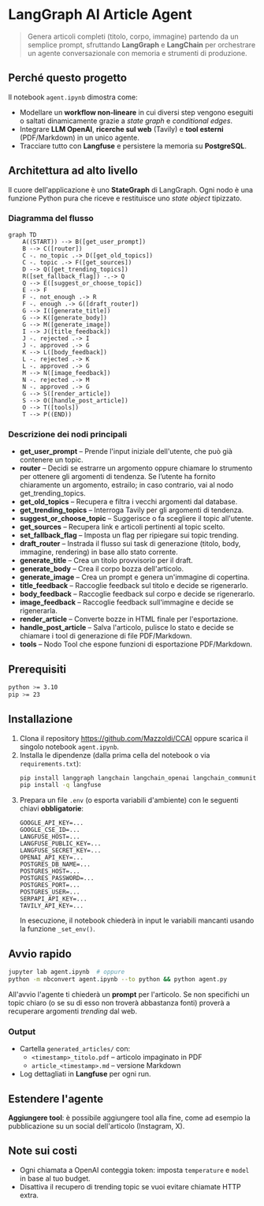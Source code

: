 # LangGraph AI Article Agent

> Genera articoli completi (titolo, corpo, immagine) partendo da un semplice prompt, sfruttando **LangGraph** e **LangChain** per orchestrare un agente conversazionale con memoria e strumenti di produzione.

## Perché questo progetto
Il notebook `agent.ipynb` dimostra come:
- Modellare un **workflow non‑lineare** in cui diversi step vengono eseguiti o saltati dinamicamente grazie a _state graph_ e _conditional edges_.
- Integrare **LLM OpenAI**, **ricerche sul web** (Tavily) e **tool esterni** (PDF/Markdown) in un unico agente.
- Tracciare tutto con **Langfuse** e persistere la memoria su **PostgreSQL**.

## Architettura ad alto livello
Il cuore dell'applicazione è uno **StateGraph** di LangGraph. Ogni nodo è una funzione Python pura che riceve e restituisce uno _state object_ tipizzato.

### Diagramma del flusso
```mermaid
graph TD
    A((START)) --> B([get_user_prompt])
    B --> C([router])
    C -. no_topic .-> D([get_old_topics])
    C -. topic .-> F([get_sources])
    D --> Q([get_trending_topics])
    R([set_fallback_flag]) -.-> Q
    Q --> E([suggest_or_choose_topic])
    E --> F
    F -. not_enough .-> R
    F -. enough .-> G([draft_router])
    G --> I([generate_title])
    G --> K([generate_body])
    G --> M([generate_image])
    I --> J([title_feedback])
    J -. rejected .-> I
    J -. approved .-> G
    K --> L([body_feedback])
    L -. rejected .-> K
    L -. approved .-> G
    M --> N([image_feedback])
    N -. rejected .-> M
    N -. approved .-> G
    G --> S([render_article])
    S --> O([handle_post_article])
    O --> T([tools])
    T --> P((END))
```

### Descrizione dei nodi principali
* **get_user_prompt** – Prende l'input iniziale dell'utente, che può già contenere un topic.
* **router** – Decidi se estrarre un argomento oppure chiamare lo strumento per ottenere gli argomenti di tendenza. Se l’utente ha fornito chiaramente un argomento, estrailo; in caso contrario, vai al nodo get_trending_topics.
* **get_old_topics** – Recupera e filtra i vecchi argomenti dal database.
* **get_trending_topics** – Interroga Tavily per gli argomenti di tendenza.
* **suggest_or_choose_topic** – Suggerisce o fa scegliere il topic all'utente.
* **get_sources** – Recupera link e articoli pertinenti al topic scelto.
* **set_fallback_flag** – Imposta un flag per ripiegare sui topic trending.
* **draft_router** – Instrada il flusso sui task di generazione (titolo, body, immagine, rendering) in base allo stato corrente.
* **generate_title** – Crea un titolo provvisorio per il draft.
* **generate_body** – Crea il corpo bozza dell'articolo.
* **generate_image** – Crea un prompt e genera un'immagine di copertina.
* **title_feedback** – Raccoglie feedback sul titolo e decide se rigenerarlo.
* **body_feedback** – Raccoglie feedback sul corpo e decide se rigenerarlo.
* **image_feedback** – Raccoglie feedback sull'immagine e decide se rigenerarla.
* **render_article** – Converte bozze in HTML finale per l'esportazione.
* **handle_post_article** – Salva l'articolo, pulisce lo stato e decide se chiamare i tool di generazione di file PDF/Markdown.
* **tools** – Nodo Tool che espone funzioni di esportazione PDF/Markdown.

## Prerequisiti
```bash
python >= 3.10
pip >= 23
```

## Installazione
1. Clona il repository https://github.com/Mazzoldi/CCAI oppure scarica il singolo notebook `agent.ipynb`.
2. Installa le dipendenze (dalla prima cella del notebook o via `requirements.txt`):
   ```bash
   pip install langgraph langchain langchain_openai langchain_community psycopg2-binary fpdf nest_asyncio tavily-search
   pip install -q langfuse
   ```
3. Prepara un file `.env` (o esporta variabili d'ambiente) con le seguenti chiavi **obbligatorie**:
   ```env
   GOOGLE_API_KEY=...
   GOOGLE_CSE_ID=...
   LANGFUSE_HOST=...
   LANGFUSE_PUBLIC_KEY=...
   LANGFUSE_SECRET_KEY=...
   OPENAI_API_KEY=...
   POSTGRES_DB_NAME=...
   POSTGRES_HOST=...
   POSTGRES_PASSWORD=...
   POSTGRES_PORT=...
   POSTGRES_USER=...
   SERPAPI_API_KEY=...
   TAVILY_API_KEY=...
   ```
   In esecuzione, il notebook chiederà in input le variabili mancanti usando la funzione `_set_env()`.

## Avvio rapido
```bash
jupyter lab agent.ipynb  # oppure
python -m nbconvert agent.ipynb --to python && python agent.py
```
All'avvio l'agente ti chiederà un **prompt** per l'articolo. Se non specifichi un topic chiaro (o se su di esso non troverà abbastanza fonti) proverà a recuperare argomenti *trending* dal web.

### Output
* Cartella `generated_articles/` con:
  * `<timestamp>_titolo.pdf` – articolo impaginato in PDF
  * `article_<timestamp>.md` – versione Markdown
* Log dettagliati in **Langfuse** per ogni run.

## Estendere l'agente
**Aggiungere tool**: è possibile aggiungere tool alla fine, come ad esempio la pubblicazione su un social dell'articolo (Instagram, X).

## Note sui costi
- Ogni chiamata a OpenAI conteggia token: imposta `temperature` e `model` in base al tuo budget.
- Disattiva il recupero di trending topic se vuoi evitare chiamate HTTP extra.
